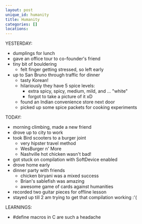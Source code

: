 ```yaml
---
layout: post
unique_id: humanity
title: Humanity
categories: []
locations: 
---
```


YESTERDAY:
* dumplings for lunch
* gave an office tour to co-founder's friend
* tiny bit of bouldering
  * felt finger getting stressed, so left early
* up to San Bruno through traffic for dinner
  * tasty Korean!
  * hilariously they have 5 spice levels:
    * extra spicy, spicy, medium, mild, and ... "white"
    * forgot to take a picture of it xD
  * found an Indian convenience store next door
  * picked up some spice packets for cooking experiments

TODAY:
* morning climbing, made a new friend
* drove up to city to work
* took Bird scooters to a burger joint
  * very hipster travel method
  * WesBurger n' More
  * Nashville hot chicken wasn't bad!
* got stuck on compilation with SoftDevice enabled
* drove home early
* dinner party with friends
  * chicken biryani was a mixed success
  * Brian's sablefish was amazing
  * awesome game of cards against humanities
* recorded two guitar pieces for offline lesson
* stayed up till 2 am trying to get that compilation working :'(

LEARNINGS:
* #define macros in C are such a headache
